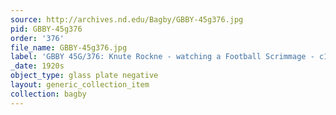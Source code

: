 ```yaml
---
source: http://archives.nd.edu/Bagby/GBBY-45g376.jpg
pid: GBBY-45g376
order: '376'
file_name: GBBY-45g376.jpg
label: 'GBBY 45G/376: Knute Rockne - watching a Football Scrimmage - c1920s'
_date: 1920s
object_type: glass plate negative
layout: generic_collection_item
collection: bagby
---
```

